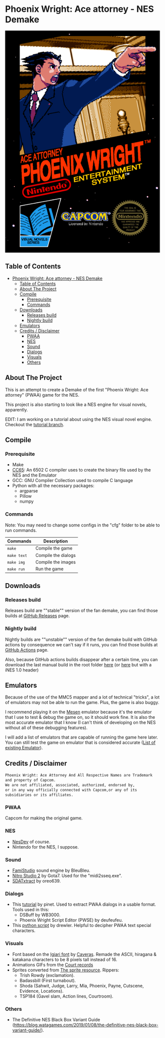 # Phoenix Wright: Ace attorney - NES Demake

<div align="center">
  <img src="data/cartridge/cover_front.png" alt="Phoenix Wright: Ace attorney Demake cartridge">
</div>

## Table of Contents

- [Phoenix Wright: Ace attorney - NES Demake](#phoenix-wright-ace-attorney---nes-demake)
  - [Table of Contents](#table-of-contents)
  - [About The Project](#about-the-project)
  - [Compile](#compile)
    - [Prerequisite](#prerequisite)
    - [Commands](#commands)
  - [Downloads](#downloads)
    - [Releases build](#releases-build)
    - [Nightly build](#nightly-build)
  - [Emulators](#emulators)
  - [Credits / Disclaimer](#credits--disclaimer)
    - [PWAA](#pwaa)
    - [NES](#nes)
    - [Sound](#sound)
    - [Dialogs](#dialogs)
    - [Visuals](#visuals)
    - [Others](#others)

## About The Project

This is an attempt to create a Demake of the first "Phoenix Wright: Ace attorney" (PWAA) game for the NES.

This project is also starting to look like a NES engine for visual novels, apparently.

EDIT:
I am working on a tutorial about using the NES visual novel engine.
Checkout the [tutorial branch](https://github.com/Safyrus/NES_PWAA/tree/tutorial).

## Compile

### Prerequisite

- Make
- [CC65](https://github.com/cc65/cc65): An 6502 C compiler uses to create the binary file used by the NES and the Emulator
- GCC: GNU Compiler Collection used to compile C language
- Python with all the necessary packages:
  - argparse
  - Pillow
  - numpy

### Commands

Note: You may need to change some configs in the "cfg" folder to be able to run commands.

| Commands    | Description         |
|-------------|---------------------|
| `make`      | Compile the game    |
| `make text` | Compile the dialogs |
| `make img`  | Compile the images  |
| `make run`  | Run the game        |

## Downloads

### Releases build

Releases build are ""stable"" version of the fan demake,
you can find those builds at [GitHub Releases](https://github.com/Safyrus/NES_PWAA/releases) page.

### Nightly build

Nightly builds are ""unstable""
version of the fan demake build with GitHub actions by consequence we can't say if it runs,
you can find those builds at [GitHub Actions](https://github.com/Safyrus/NES_PWAA/actions/workflows/build-nes.yaml) page.

Also, because GitHub actions builds disappear after a certain time,
you can download the last manual build in the root folder [here](PWAA.nes)
(or [here](PWAA_ines1.nes) but with a iNES 1.0 header)

## Emulators

Because of the use of the MMC5 mapper and a lot of technical "tricks",
a lot of emulators may not be able to run the game.
Plus, the game is also buggy.

I recommend
playing it on the [Mesen](https://www.mesen.ca/) emulator
because it's the emulator that I use to test & debug the game on,
so it should work fine.
It is also the most accurate emulator that I know
(I can't think of developing on the NES without all of these debugging features).

I will add a list of emulators that are capable of running the game here later.
You can still test the game on emulator that is considered accurate
([List of existing Emulator](https://emulation.gametechwiki.com/index.php/Nintendo_Entertainment_System_emulators)). 

## Credits / Disclaimer

```
Phoenix Wright: Ace Attorney And All Respective Names are Trademark and property of Capcom.
We are not affiliated, associated, authorized, endorsed by,
or in any way officially connected with Capcom,or any of its subsidiaries or its affiliates.
```

### PWAA

Capcom for making the original game.

### NES

- [NesDev](https://www.nesdev.org/wiki/Nesdev_Wiki) of course.
- Nintendo for the NES, I suppose.

### Sound

- [FamiStudio](https://famistudio.org) sound engine by BleuBleu.
- [Nitro Studio 2](https://gota7.github.io/NitroStudio2/) by Gota7. Used for the "midi2sseq.exe".
- [SDATxtract](https://github.com/Oreo639/sdatxtract) by oreo639.

### Dialogs

- This [tutorial](https://gbatemp.net/threads/debuting-10-years-of-phoenix-wright-ace-attorney-script-editor-0-2-1.487226/) by pinet. Used to extract PWAA dialogs in a usable format. Tools used in this:
  - DSBuff by WB3000.
  - Phoenix Wright Script Editor (PWSE) by deufeufeu.
- This [python script](https://github.com/drewler/pwse/blob/master/scriptutils.py) by drewler. Helpful to decipher PWAA text special characters.

### Visuals

- Font based on the [Igiari font](https://caveras.net/#igiari) by [Caveras](https://caveras.net/). Remade the ASCII, hiragana & katakana characters to be 8 pixels tall instead of 16.
- Animations GIFs from the [Court records](court-records.net)
- Sprites converted from [The sprite resource](https://www.spriters-resource.com/ds_dsi/phoenixwrightaceattorney/). Rippers:
  - Trish Rowdy (exclamation).
  - Badassbill (First turnabout).
  - Shoda (Sahwit, Judge, Larry, Mia, Phoenix, Payne, Cutscene, Evidence, Locations).
  - TSP184 (Gavel slam, Action lines, Courtroom).

### Others

- The Definitive NES Black Box Variant Guide (https://blog.watagames.com/2019/01/08/the-definitive-nes-black-box-variant-guide/).
